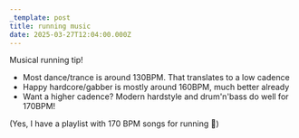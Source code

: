 ```yaml
---
_template: post
title: running music
date: 2025-03-27T12:04:00.000Z
---
```

Musical running tip!

- Most dance/trance is around 130BPM. That translates to a low cadence
- Happy hardcore/gabber is mostly around 160BPM, much better already
- Want a higher cadence? Modern hardstyle and drum'n'bass do well for 170BPM!

(Yes, I have a playlist with 170 BPM songs for running 🚀)
